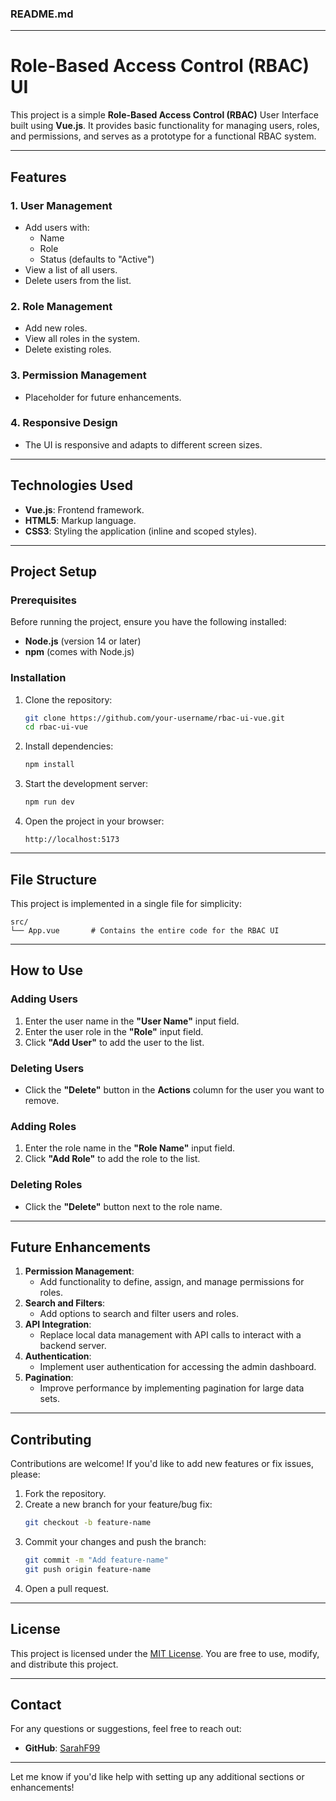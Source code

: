 ### **README.md**

---

# **Role-Based Access Control (RBAC) UI**

This project is a simple **Role-Based Access Control (RBAC)** User Interface built using **Vue.js**. It provides basic functionality for managing users, roles, and permissions, and serves as a prototype for a functional RBAC system.

---

## **Features**

### 1. **User Management**
- Add users with:
  - Name
  - Role
  - Status (defaults to "Active")
- View a list of all users.
- Delete users from the list.

### 2. **Role Management**
- Add new roles.
- View all roles in the system.
- Delete existing roles.

### 3. **Permission Management**
- Placeholder for future enhancements.

### 4. **Responsive Design**
- The UI is responsive and adapts to different screen sizes.

---

## **Technologies Used**
- **Vue.js**: Frontend framework.
- **HTML5**: Markup language.
- **CSS3**: Styling the application (inline and scoped styles).

---

## **Project Setup**

### Prerequisites
Before running the project, ensure you have the following installed:
- **Node.js** (version 14 or later)
- **npm** (comes with Node.js)

### Installation
1. Clone the repository:
   ```bash
   git clone https://github.com/your-username/rbac-ui-vue.git
   cd rbac-ui-vue
   ```

2. Install dependencies:
   ```bash
   npm install
   ```

3. Start the development server:
   ```bash
   npm run dev
   ```

4. Open the project in your browser:
   ```plaintext
   http://localhost:5173
   ```

---

## **File Structure**
This project is implemented in a single file for simplicity:
```plaintext
src/
└── App.vue       # Contains the entire code for the RBAC UI
```

---

## **How to Use**

### **Adding Users**
1. Enter the user name in the **"User Name"** input field.
2. Enter the user role in the **"Role"** input field.
3. Click **"Add User"** to add the user to the list.

### **Deleting Users**
- Click the **"Delete"** button in the **Actions** column for the user you want to remove.

### **Adding Roles**
1. Enter the role name in the **"Role Name"** input field.
2. Click **"Add Role"** to add the role to the list.

### **Deleting Roles**
- Click the **"Delete"** button next to the role name.

---

## **Future Enhancements**
1. **Permission Management**:
   - Add functionality to define, assign, and manage permissions for roles.
2. **Search and Filters**:
   - Add options to search and filter users and roles.
3. **API Integration**:
   - Replace local data management with API calls to interact with a backend server.
4. **Authentication**:
   - Implement user authentication for accessing the admin dashboard.
5. **Pagination**:
   - Improve performance by implementing pagination for large data sets.

---

## **Contributing**
Contributions are welcome! If you'd like to add new features or fix issues, please:
1. Fork the repository.
2. Create a new branch for your feature/bug fix:
   ```bash
   git checkout -b feature-name
   ```
3. Commit your changes and push the branch:
   ```bash
   git commit -m "Add feature-name"
   git push origin feature-name
   ```
4. Open a pull request.

---

## **License**
This project is licensed under the [MIT License](LICENSE). You are free to use, modify, and distribute this project.

---

## **Contact**
For any questions or suggestions, feel free to reach out:
- **GitHub**: [SarahF99](https://github.com/your-username)

--- 

Let me know if you'd like help with setting up any additional sections or enhancements!
```

